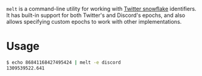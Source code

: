 `melt` is a command-line utility for working with [Twitter snowflake](https://github.com/twitter/snowflake) identifiers. It has built-in support for both Twitter's and Discord's epochs, and also allows specifying custom epochs to work with other implementations.

# Usage

```sh
$ echo 86841168427495424 | melt -e discord
1309539522.641
```
